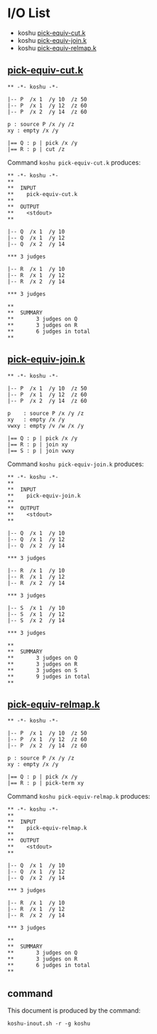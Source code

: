 # I/O List

- koshu [pick-equiv-cut.k](#pick-equiv-cutk)
- koshu [pick-equiv-join.k](#pick-equiv-joink)
- koshu [pick-equiv-relmap.k](#pick-equiv-relmapk)



## [pick-equiv-cut.k](pick-equiv-cut.k)

```
** -*- koshu -*-

|-- P  /x 1  /y 10  /z 50
|-- P  /x 1  /y 12  /z 60
|-- P  /x 2  /y 14  /z 60

p : source P /x /y /z
xy : empty /x /y

|== Q : p | pick /x /y
|== R : p | cut /z
```

Command `koshu pick-equiv-cut.k` produces:

```
** -*- koshu -*-
**
**  INPUT
**    pick-equiv-cut.k
**
**  OUTPUT
**    <stdout>
**

|-- Q  /x 1  /y 10
|-- Q  /x 1  /y 12
|-- Q  /x 2  /y 14

*** 3 judges

|-- R  /x 1  /y 10
|-- R  /x 1  /y 12
|-- R  /x 2  /y 14

*** 3 judges

**
**  SUMMARY
**       3 judges on Q
**       3 judges on R
**       6 judges in total
**
```



## [pick-equiv-join.k](pick-equiv-join.k)

```
** -*- koshu -*-

|-- P  /x 1  /y 10  /z 50
|-- P  /x 1  /y 12  /z 60
|-- P  /x 2  /y 14  /z 60

p    : source P /x /y /z
xy   : empty /x /y
vwxy : empty /v /w /x /y

|== Q : p | pick /x /y
|== R : p | join xy
|== S : p | join vwxy
```

Command `koshu pick-equiv-join.k` produces:

```
** -*- koshu -*-
**
**  INPUT
**    pick-equiv-join.k
**
**  OUTPUT
**    <stdout>
**

|-- Q  /x 1  /y 10
|-- Q  /x 1  /y 12
|-- Q  /x 2  /y 14

*** 3 judges

|-- R  /x 1  /y 10
|-- R  /x 1  /y 12
|-- R  /x 2  /y 14

*** 3 judges

|-- S  /x 1  /y 10
|-- S  /x 1  /y 12
|-- S  /x 2  /y 14

*** 3 judges

**
**  SUMMARY
**       3 judges on Q
**       3 judges on R
**       3 judges on S
**       9 judges in total
**
```



## [pick-equiv-relmap.k](pick-equiv-relmap.k)

```
** -*- koshu -*-

|-- P  /x 1  /y 10  /z 50
|-- P  /x 1  /y 12  /z 60
|-- P  /x 2  /y 14  /z 60

p : source P /x /y /z
xy : empty /x /y

|== Q : p | pick /x /y
|== R : p | pick-term xy
```

Command `koshu pick-equiv-relmap.k` produces:

```
** -*- koshu -*-
**
**  INPUT
**    pick-equiv-relmap.k
**
**  OUTPUT
**    <stdout>
**

|-- Q  /x 1  /y 10
|-- Q  /x 1  /y 12
|-- Q  /x 2  /y 14

*** 3 judges

|-- R  /x 1  /y 10
|-- R  /x 1  /y 12
|-- R  /x 2  /y 14

*** 3 judges

**
**  SUMMARY
**       3 judges on Q
**       3 judges on R
**       6 judges in total
**
```



## command

This document is produced by the command:

```
koshu-inout.sh -r -g koshu
```
